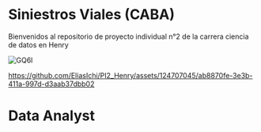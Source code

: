 # Siniestros Viales (CABA)
Bienvenidos al repositorio de proyecto individual n°2 de la carrera ciencia de datos en Henry

![GQ6l](https://github.com/EliasIchi/PI2_Henry/assets/124707045/42eeaa52-fb91-421e-8907-7eaf7edff342)

https://github.com/EliasIchi/PI2_Henry/assets/124707045/ab8870fe-3e3b-411a-997d-d3aab37dbb02

# Data Analyst
